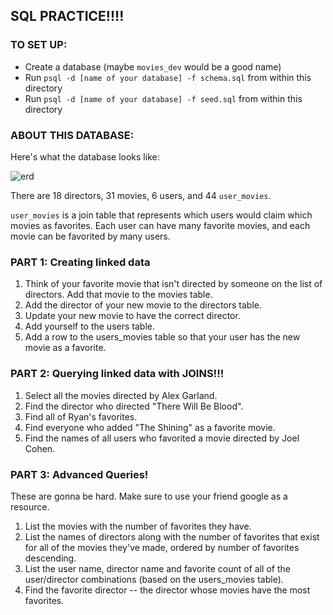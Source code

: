 ## SQL PRACTICE!!!!

### TO SET UP:

- Create a database (maybe `movies_dev` would be a good name)
- Run `psql -d [name of your database] -f schema.sql` from within this directory 
- Run `psql -d [name of your database] -f seed.sql` from within this directory

### ABOUT THIS DATABASE:

Here's what the database looks like:

![erd](./erd.jpg)

There are 18 directors, 31 movies, 6 users, and 44 `user_movies`.

`user_movies` is a join table that represents which users would claim which movies as favorites. Each user can have many favorite movies, and each movie can be favorited by many users.

### PART 1: Creating linked data
1. Think of your favorite movie that isn't directed by someone on the list of directors. Add that movie to the movies table.
1. Add the director of your new movie to the directors table.
1. Update your new movie to have the correct director.
1. Add yourself to the users table.
1. Add a row to the users_movies table so that your user has the new movie as a favorite.

### PART 2: Querying linked data with JOINS!!!

1. Select all the movies directed by Alex Garland.
2. Find the director who directed "There Will Be Blood".
3. Find all of Ryan's favorites.
4. Find everyone who added "The Shining" as a favorite movie.
5. Find the names of all users who favorited a movie directed by Joel Cohen.

### PART 3: Advanced Queries!

These are gonna be hard. Make sure to use your friend google as a resource.

1. List the movies with the number of favorites they have.
2. List the names of directors along with the number of favorites that exist for all of the movies they've made, ordered by number of favorites descending.
3. List the user name, director name and favorite count of all of the user/director combinations (based on the users_movies table).
4. Find the favorite director -- the director whose movies have the most favorites.
